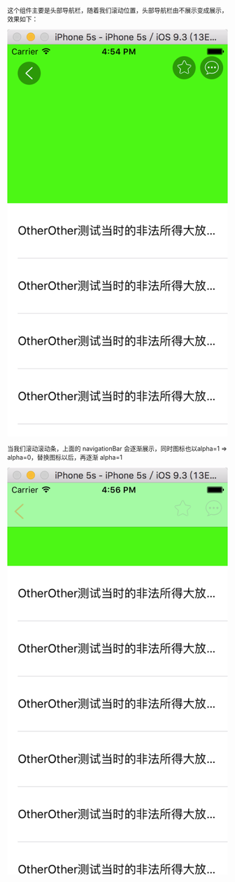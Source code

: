 这个组件主要是头部导航栏，随着我们滚动位置，头部导航栏由不展示变成展示，效果如下：

![初始状态](https://github.com/benlinhuo/ios-uicomponents/blob/master/HBLNavigationBar/images/1.png)

当我们滚动滚动条，上面的 navigationBar 会逐渐展示，同时图标也以alpha=1 => alpha=0，替换图标以后，再逐渐 alpha=1

![滚动到一大半时候的状态](https://github.com/benlinhuo/ios-uicomponents/blob/master/HBLNavigationBar/images/2.png)
